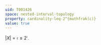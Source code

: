 ```yaml
---
uid: T001426
space: nested-interval-topology
property: cardinality-leq-2^{mathfrak(c)}
value: true
---
```

$|X| = \mathfrak{c} \leq 2^{\mathfrak{c}}$.

